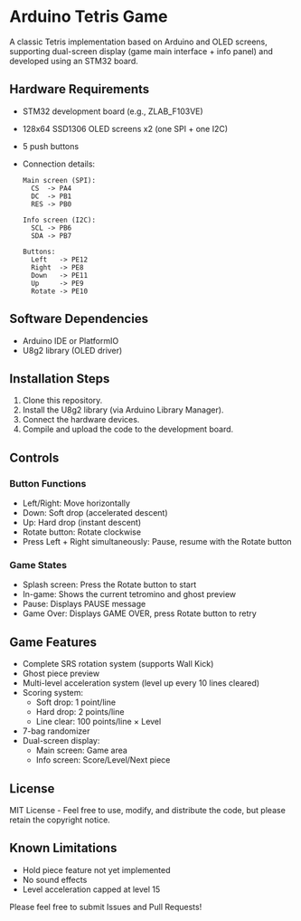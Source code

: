 # Arduino Tetris Game

A classic Tetris implementation based on Arduino and OLED screens, supporting dual-screen display (game main interface + info panel) and developed using an STM32 board.

## Hardware Requirements

- STM32 development board (e.g., ZLAB_F103VE)
- 128x64 SSD1306 OLED screens x2 (one SPI + one I2C)
- 5 push buttons
- Connection details:

  ```
  Main screen (SPI):
    CS  -> PA4
    DC  -> PB1
    RES -> PB0

  Info screen (I2C):
    SCL -> PB6
    SDA -> PB7

  Buttons:
    Left   -> PE12
    Right  -> PE8
    Down   -> PE11
    Up     -> PE9
    Rotate -> PE10
  ```

## Software Dependencies

- Arduino IDE or PlatformIO
- U8g2 library (OLED driver)

## Installation Steps

1. Clone this repository.
2. Install the U8g2 library (via Arduino Library Manager).
3. Connect the hardware devices.
4. Compile and upload the code to the development board.

## Controls

### Button Functions

- Left/Right: Move horizontally
- Down: Soft drop (accelerated descent)
- Up: Hard drop (instant descent)
- Rotate button: Rotate clockwise
- Press Left + Right simultaneously: Pause, resume with the Rotate button

### Game States

- Splash screen: Press the Rotate button to start
- In-game: Shows the current tetromino and ghost preview
- Pause: Displays PAUSE message
- Game Over: Displays GAME OVER, press Rotate button to retry

## Game Features

- Complete SRS rotation system (supports Wall Kick)
- Ghost piece preview
- Multi-level acceleration system (level up every 10 lines cleared)
- Scoring system:
  - Soft drop: 1 point/line
  - Hard drop: 2 points/line
  - Line clear: 100 points/line × Level
- 7-bag randomizer
- Dual-screen display:
  - Main screen: Game area
  - Info screen: Score/Level/Next piece

## License

MIT License - Feel free to use, modify, and distribute the code, but please retain the copyright notice.

## Known Limitations

- Hold piece feature not yet implemented
- No sound effects
- Level acceleration capped at level 15

Please feel free to submit Issues and Pull Requests!
